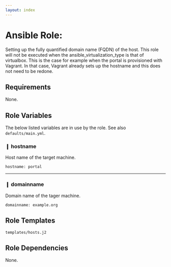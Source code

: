 ```yaml
---
layout: index
---
```


# Ansible Role:
Setting up the fully quantified domain name (FQDN) of the host. This
role will not be executed when the ansible_virtualization_type is that
of virtualbox. This is the case for example when the portal is
provisioned with Vagrant. In that case, Vagrant already sets up the
hostname and this does not need to be redone.


## Requirements
None.

## Role Variables
The below listed variables are in use by the role. See also
`defaults/main.yml`.

### ❙ hostname
Host name of the target machine.

```
hostname: portal
```
---

### ❙ domainname
Domain name of the tager machine.

```
domainname: example.org
```

## Role Templates

`templates/hosts.j2`

## Role Dependencies
None.
